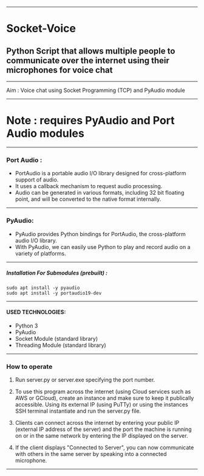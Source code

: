 
------------


# Socket-Voice
## Python Script that allows multiple people to communicate over the internet using their microphones for voice chat
------------


Aim : Voice chat using Socket Programming (TCP) and PyAudio module

------------

# Note : requires PyAudio and Port Audio modules

------------


### Port Audio : 
- PortAudio is a portable audio I/O library designed for cross-platform support of audio.
- It uses a callback mechanism to request audio processing. 
- Audio can be generated in various formats, including 32 bit floating point, and will be converted to the native format internally.

------------


### PyAudio:
- PyAudio provides Python bindings for PortAudio, the cross-platform audio I/O library. 
- With PyAudio, we can easily use Python to play and record audio on a variety of platforms.

------------


##### Installation For Submodules (prebuilt) :

    sudo apt install -y pyaudio
    sudo apt install -y portaudio19-dev

------------


#### USED TECHNOLOGIES:
- Python 3
- PyAudio
- Socket Module (standard library)
- Threading Module (standard library)

------------

### How to operate
1. Run server.py or server.exe specifying the port number.

2. To use this program across the internet (using Cloud services such as AWS or GCloud), create an instance and make sure to keep it publically accessible. Using its external IP (using PuTTy) or using the instances SSH terminal instantiate and run the server.py file. 

3. Clients can connect across the internet by entering your public IP (external IP address of the server) and the port the machine is running on or in the same network by entering the IP displayed on the server.

4. If the client displays "Connected to Server", you can now communicate with others in the same server by speaking into a connected microphone.

------------



